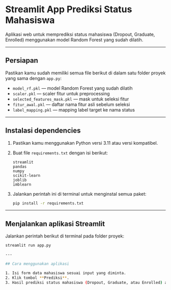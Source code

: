# Streamlit App Prediksi Status Mahasiswa

Aplikasi web untuk memprediksi status mahasiswa (Dropout, Graduate, Enrolled) menggunakan model Random Forest yang sudah dilatih.

---

## Persiapan

Pastikan kamu sudah memiliki semua file berikut di dalam satu folder proyek yang sama dengan `app.py`:

- `model_rf.pkl` — model Random Forest yang sudah dilatih
- `scaler.pkl` — scaler fitur untuk preprocessing
- `selected_features_mask.pkl` — mask untuk seleksi fitur
- `fitur_awal.pkl` — daftar nama fitur asli sebelum seleksi
- `label_mapping.pkl` — mapping label target ke nama status

---

## Instalasi dependencies

1. Pastikan kamu menggunakan Python versi 3.11 atau versi kompatibel.
2. Buat file `requirements.txt` dengan isi berikut:

    ```
    streamlit
    pandas
    numpy
    scikit-learn
    joblib
    imblearn
    ```

3. Jalankan perintah ini di terminal untuk menginstal semua paket:

    ```bash
    pip install -r requirements.txt
    ```

---

## Menjalankan aplikasi Streamlit

Jalankan perintah berikut di terminal pada folder proyek:

```bash
streamlit run app.py

---

## Cara menggunakan aplikasi

1. Isi form data mahasiswa sesuai input yang diminta.
2. Klik tombol **Prediksi**.
3. Hasil prediksi status mahasiswa (Dropout, Graduate, atau Enrolled) akan muncul di layar.
